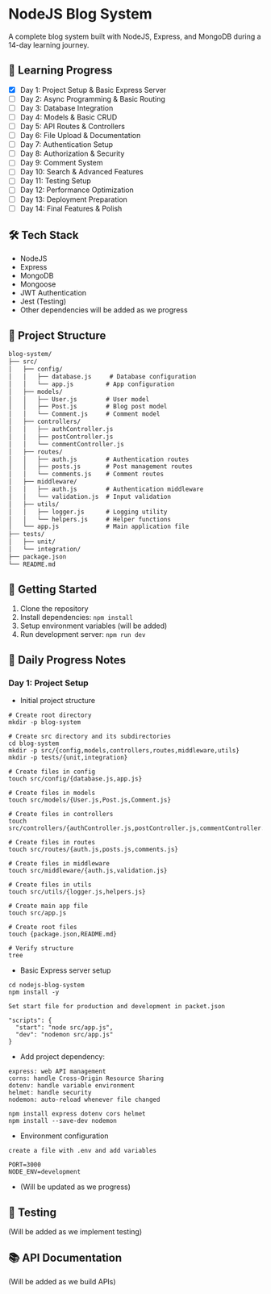 # NodeJS Blog System

A complete blog system built with NodeJS, Express, and MongoDB during a 14-day learning journey.

## 🚀 Learning Progress
- [x] Day 1: Project Setup & Basic Express Server
- [ ] Day 2: Async Programming & Basic Routing
- [ ] Day 3: Database Integration
- [ ] Day 4: Models & Basic CRUD
- [ ] Day 5: API Routes & Controllers
- [ ] Day 6: File Upload & Documentation
- [ ] Day 7: Authentication Setup
- [ ] Day 8: Authorization & Security
- [ ] Day 9: Comment System
- [ ] Day 10: Search & Advanced Features
- [ ] Day 11: Testing Setup
- [ ] Day 12: Performance Optimization
- [ ] Day 13: Deployment Preparation
- [ ] Day 14: Final Features & Polish

## 🛠 Tech Stack
- NodeJS
- Express
- MongoDB
- Mongoose
- JWT Authentication
- Jest (Testing)
- Other dependencies will be added as we progress

## 📁 Project Structure
```markdown
blog-system/
├── src/
│   ├── config/
│   │   ├── database.js     # Database configuration
│   │   └── app.js         # App configuration
│   ├── models/
│   │   ├── User.js        # User model
│   │   ├── Post.js        # Blog post model
│   │   └── Comment.js     # Comment model
│   ├── controllers/
│   │   ├── authController.js
│   │   ├── postController.js
│   │   └── commentController.js
│   ├── routes/
│   │   ├── auth.js        # Authentication routes
│   │   ├── posts.js       # Post management routes
│   │   └── comments.js    # Comment routes
│   ├── middleware/
│   │   ├── auth.js        # Authentication middleware
│   │   └── validation.js  # Input validation
│   ├── utils/
│   │   ├── logger.js      # Logging utility
│   │   └── helpers.js     # Helper functions
│   └── app.js             # Main application file
├── tests/
│   ├── unit/
│   └── integration/
├── package.json
└── README.md
```

## 🚦 Getting Started
1. Clone the repository
2. Install dependencies: `npm install`
3. Setup environment variables (will be added)
4. Run development server: `npm run dev`

## 📝 Daily Progress Notes
### Day 1: Project Setup
- Initial project structure
```
# Create root directory
mkdir -p blog-system

# Create src directory and its subdirectories
cd blog-system
mkdir -p src/{config,models,controllers,routes,middleware,utils}
mkdir -p tests/{unit,integration}

# Create files in config
touch src/config/{database.js,app.js}

# Create files in models
touch src/models/{User.js,Post.js,Comment.js}

# Create files in controllers
touch src/controllers/{authController.js,postController.js,commentController.js}

# Create files in routes
touch src/routes/{auth.js,posts.js,comments.js}

# Create files in middleware
touch src/middleware/{auth.js,validation.js}

# Create files in utils
touch src/utils/{logger.js,helpers.js}

# Create main app file
touch src/app.js

# Create root files
touch {package.json,README.md}

# Verify structure
tree

```
- Basic Express server setup
```
cd nodejs-blog-system
npm install -y

```
```
Set start file for production and development in packet.json

"scripts": {
  "start": "node src/app.js",
  "dev": "nodemon src/app.js"
}

```
- Add project dependency:
```
express: web API management 
corns: handle Cross-Origin Resource Sharing
dotenv: handle variable environment
helmet: handle security
nodemon: auto-reload whenever file changed

npm install express dotenv cors helmet
npm install --save-dev nodemon

```

- Environment configuration
```
create a file with .env and add variables

PORT=3000
NODE_ENV=development

```
  
- (Will be updated as we progress)

## 🧪 Testing
(Will be added as we implement testing)

## 📚 API Documentation
(Will be added as we build APIs)

